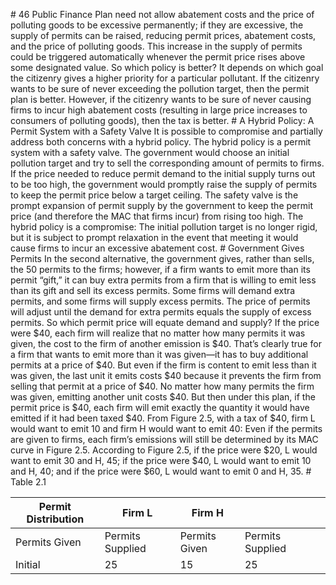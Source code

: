 \# 46 Public Finance Plan need not allow abatement costs and the price of polluting goods to be excessive permanently; if they are excessive, the supply of permits can be raised, reducing permit prices, abatement costs, and the price of polluting goods. This increase in the supply of permits could be triggered automatically whenever the permit price rises above some designated value. So which policy is better? It depends on which goal the citizenry gives a higher priority for a particular pollutant. If the citizenry wants to be sure of never exceeding the pollution target, then the permit plan is better. However, if the citizenry wants to be sure of never causing firms to incur high abatement costs (resulting in large price increases to consumers of polluting goods), then the tax is better. # A Hybrid Policy: A Permit System with a Safety Valve It is possible to compromise and partially address both concerns with a hybrid policy. The hybrid policy is a permit system with a safety valve. The government would choose an initial pollution target and try to sell the corresponding amount of permits to firms. If the price needed to reduce permit demand to the initial supply turns out to be too high, the government would promptly raise the supply of permits to keep the permit price below a target ceiling. The safety valve is the prompt expansion of permit supply by the government to keep the permit price (and therefore the MAC that firms incur) from rising too high. The hybrid policy is a compromise: The initial pollution target is no longer rigid, but it is subject to prompt relaxation in the event that meeting it would cause firms to incur an excessive abatement cost. # Government Gives Permits In the second alternative, the government gives, rather than sells, the 50 permits to the firms; however, if a firm wants to emit more than its permit “gift,” it can buy extra permits from a firm that is willing to emit less than its gift and sell its excess permits. Some firms will demand extra permits, and some firms will supply excess permits. The price of permits will adjust until the demand for extra permits equals the supply of excess permits. So which permit price will equate demand and supply? If the price were $40, each firm will realize that no matter how many permits it was given, the cost to the firm of another emission is $40. That’s clearly true for a firm that wants to emit more than it was given—it has to buy additional permits at a price of $40. But even if the firm is content to emit less than it was given, the last unit it emits costs $40 because it prevents the firm from selling that permit at a price of $40. No matter how many permits the firm was given, emitting another unit costs $40. But then under this plan, if the permit price is $40, each firm will emit exactly the quantity it would have emitted if it had been taxed $40. From Figure 2.5, with a tax of $40, firm L would want to emit 10 and firm H would want to emit 40: Even if the permits are given to firms, each firm’s emissions will still be determined by its MAC curve in Figure 2.5. According to Figure 2.5, if the price were $20, L would want to emit 30 and H, 45; if the price were $40, L would want to emit 10 and H, 40; and if the price were $60, L would want to emit 0 and H, 35. # Table 2.1

| Permit Distribution | Firm L           | Firm H        |                  |   |
| ------------------- | ---------------- | ------------- | ---------------- | - |
| Permits Given       | Permits Supplied | Permits Given | Permits Supplied |   |
| Initial             | 25               | 15            | 25               |   |
